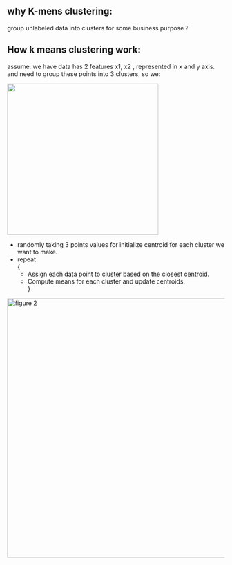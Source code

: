## why K-mens clustering:
 group unlabeled data into clusters for some business purpose ? </br>

## How k means clustering work:

assume:
we have data has 2 features x1, x2 , represented in x and y axis. </br>
and need to group these points into 3 clusters, so we: </br>


<img width="350" alt="" src="https://user-images.githubusercontent.com/91970695/218611026-2fd1f16e-b117-427a-a578-01d815c90f33.png">

* randomly taking 3 points values for initialize centroid for each cluster we want to make.</br>
* repeat </br>
    { </br>
    * Assign each data point to cluster based on the closest centroid.</br>
    * Compute means for each cluster and update centroids.</br>
}</br>

<img width="600" alt="figure 2" src="https://user-images.githubusercontent.com/91970695/218606738-aeba0b7b-8aeb-4637-8af1-1a36dd20bd18.png">


